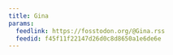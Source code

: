 ```yaml
---
title: Gina
params:
  feedlink: https://fosstodon.org/@Gina.rss
  feedid: f45f11f22147d26d0c8d8650a1e6de6e
---
```

